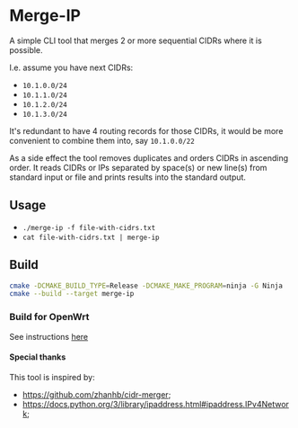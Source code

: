 # Merge-IP

A simple CLI tool that merges 2 or more sequential CIDRs where it is possible.

I.e. assume you have next CIDRs:
 - `10.1.0.0/24`
 - `10.1.1.0/24`
 - `10.1.2.0/24`
 - `10.1.3.0/24`

It's redundant to have 4 routing records for those CIDRs, it would be more
convenient to combine them into, say `10.1.0.0/22`

As a side effect the tool removes duplicates and orders CIDRs in ascending order.
It reads CIDRs or IPs separated by space(s) or new line(s) from standard input or
file and prints results into the standard output.

## Usage
 - `./merge-ip -f file-with-cidrs.txt`
 - `cat file-with-cidrs.txt | merge-ip`

## Build

```bash
cmake -DCMAKE_BUILD_TYPE=Release -DCMAKE_MAKE_PROGRAM=ninja -G Ninja
cmake --build --target merge-ip
```

### Build for OpenWrt
See instructions [here](./toolchains/openwrt/README.md)



#### Special thanks
This tool is inspired by:
 - https://github.com/zhanhb/cidr-merger;
 - https://docs.python.org/3/library/ipaddress.html#ipaddress.IPv4Network;
